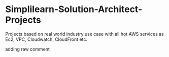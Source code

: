 # Simplilearn-Solution-Architect-Projects
Projects based on real world industry use case with all hot AWS services as Ec2, VPC, Cloudwatch, CloudFront etc.

adding raw comment